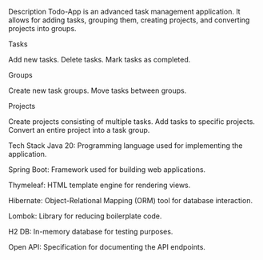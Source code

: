 Description Todo-App is an advanced task management application. It allows for adding tasks, grouping them, creating projects, and converting projects into groups.

Tasks

Add new tasks. Delete tasks. Mark tasks as completed.

Groups

Create new task groups. Move tasks between groups.

Projects

Create projects consisting of multiple tasks. Add tasks to specific projects. Convert an entire project into a task group.

Tech Stack Java 20: Programming language used for implementing the application.

Spring Boot: Framework used for building web applications.

Thymeleaf: HTML template engine for rendering views.

Hibernate: Object-Relational Mapping (ORM) tool for database interaction.

Lombok: Library for reducing boilerplate code.

H2 DB: In-memory database for testing purposes.

Open API: Specification for documenting the API endpoints.
